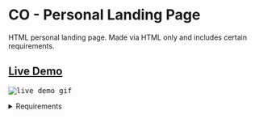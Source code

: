 # CO - Personal Landing Page
HTML personal landing page. Made via HTML only and includes certain requirements.

## <a href="https://daryldelrosario.github.io/co-landing-page/">Live Demo</a>
<kbd><img src="./resources/co-landing-page-ld.gif" alt="live demo gif"></kbd>

<details>
    <summary>Requirements</summary>

- [x] Header: 
    - [x] include image and text that clearly tell visitors what they can find on site
- [x] Introduction:
    - [x] include details about purpose and mission of site
    - [x] include info about self and why created the site
- [x] About Me Section:
    - [x] include more detail information about site and why site created
    - [x] include links to other websites where people can learn more about self
- [x] Write Two Paragraphs:
    - [x] about intro section
    - [x] about about me section
- [x] Blog Post: 
    - [x] about learnt so far
    - [x] found most interesting
- [x] Content area with text and image:
    - [x] explains what you do and how you do it
- [x] Call-to-action button encouraging sign up for something
- [x] Navigation
- [x] Branding
- [x] Search Functionality
- [x] Footer
</details>


